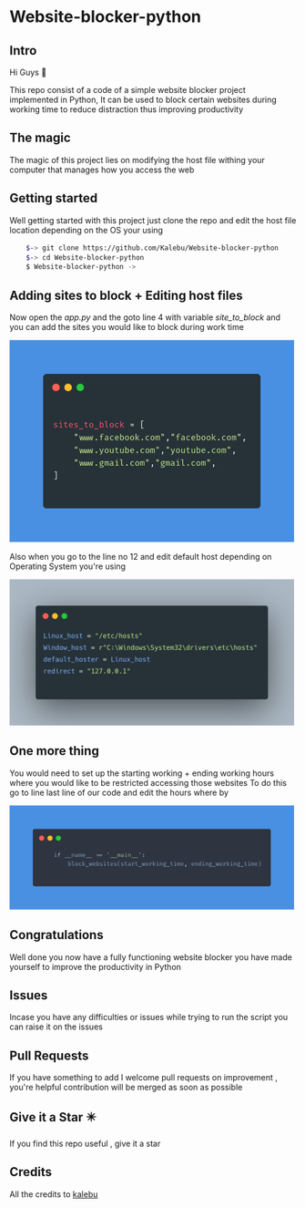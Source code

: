 # Website-blocker-python


Intro 
------------

Hi Guys 👋 

This repo consist of a code of a simple website blocker project implemented in Python, It can be used to block certain websites during working time to reduce distraction thus improving productivity


The magic 
--------------

The magic of this project lies on modifying the host file withing your 
computer that manages how you access the web 

Getting started 
---------------------

Well getting started with this project just clone the repo 
and edit the host file location depending on the OS your using 

```bash
    $-> git clone https://github.com/Kalebu/Website-blocker-python
    $-> cd Website-blocker-python
    $ Website-blocker-python ->
```

Adding sites to block + Editing host files 
------------------------------------------------

Now open the *app.py* and the goto line 4 with variable *site_to_block*
and you can add the sites you would like to block during work time

<img src="site_to_block.png" alt="drawing" width="500"/>

Also when you go to the line no 12 and edit default host depending on 
Operating System you're using 

<img src="host_file_location.png" alt="drawing" width="500"/>

One more thing 
-------------------

You would need to set up the starting working + ending working hours where you would like to be restricted accessing those websites
To do this go to line last line of our code and edit the hours where by

<img src="time_to_block.png" alt="drawing" width="500"/>

Congratulations 
--------------------

Well done you now have a fully functioning website blocker you have made yourself to improve the productivity in Python 

Issues 
-----------

Incase you have any difficulties or issues while trying to run the script
you can raise it on the issues 

Pull Requests
----------------

If you have something to add I welcome pull requests on improvement , you're helpful contribution will be merged as soon as possible 


Give it a Star ✴️
--------------------
If you find this repo useful , give it a star

Credits
-----------
All the credits to [kalebu](https://github.com/Kalebu)
